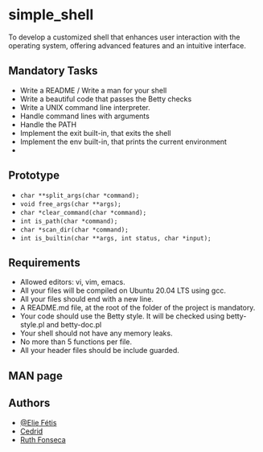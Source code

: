 # simple_shell
To develop a customized shell that enhances user interaction with the operating system, offering advanced features and an intuitive interface.

## Mandatory Tasks
* Write a README / Write a man for your shell
* Write a beautiful code that passes the Betty checks
* Write a UNIX command line interpreter.
* Handle command lines with arguments
* Handle the PATH
* Implement the exit built-in, that exits the shell
* Implement the env built-in, that prints the current environment
* 
## Prototype
* ``` char **split_args(char *command); ```
* ``` void free_args(char **args); ```
* ``` char *clear_command(char *command); ```
* ``` int is_path(char *command); ```
* ``` char *scan_dir(char *command); ```
* ``` int is_builtin(char **args, int status, char *input); ```

## Requirements
* Allowed editors: vi, vim, emacs.
* All your files will be compiled on Ubuntu 20.04 LTS using gcc.
* All your files should end with a new line.
* A README.md file, at the root of the folder of the project is mandatory.
* Your code should use the Betty style. It will be checked using betty-style.pl and betty-doc.pl
* Your shell should not have any memory leaks.
* No more than 5 functions per file.
* All your header files should be include guarded.

## MAN page

## Authors
- [@Elie Fétis](https://github.com/JustGodWork)
- [Cedrid](https://github.com/CedricKizLeader)
- [Ruth Fonseca](https://github.com/ruthfonsecass)
  


